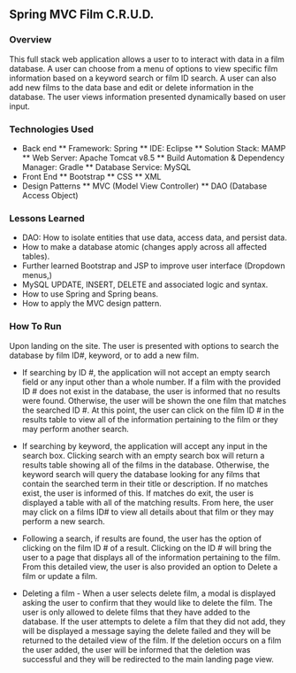 ## Spring MVC Film C.R.U.D.

### Overview
This full stack web application allows a user to to interact with data in a film database. A user can choose from a menu of options to view specific film information based on a keyword search or film ID search. A user can also add new films to the data base and edit or delete information in the database. The user views information presented dynamically based on user input.

### Technologies Used
* Back end
** Framework: Spring
** IDE: Eclipse
** Solution Stack: MAMP
** Web Server: Apache Tomcat v8.5
** Build Automation & Dependency Manager: Gradle
** Database Service: MySQL
* Front End
** Bootstrap
** CSS
** XML
* Design Patterns
** MVC (Model View Controller)
** DAO (Database Access Object)

### Lessons Learned
* DAO: How to isolate entities that use data, access data, and persist data.
* How to make a database atomic (changes apply across all affected tables).
* Further learned Bootstrap and JSP to improve user interface (Dropdown menus,)
* MySQL UPDATE, INSERT, DELETE and associated logic and syntax.
* How to use Spring and Spring beans.
* How to apply the MVC design pattern.

### How To Run
Upon landing on the site. The user is presented with options to search the database by film ID#, keyword, or to add a new film.

* If searching by ID #, the application will not accept an empty search field or any input other than a whole number. If a film with the provided ID # does not exist in the database, the user is informed that no results were found. Otherwise, the user will be shown the one film that matches the searched ID #. At this point, the user can click on the film ID # in the results table to view all of the information pertaining to the film or they may perform another search.

* If searching by keyword, the application will accept any input in the search box. Clicking search with an empty search box will return a results table showing all of the films in the database. Otherwise, the keyword search will query the database looking for any films that contain the searched term in their title or description. If no matches exist, the user is informed of this. If matches do exit, the user is displayed a table with all of the matching results. From here, the user may click on a films ID# to view all details about that film or they may perform a new search.

* Following a search, if results are found, the user has the option of clicking on the film ID # of a result. Clicking on the ID # will bring the user to a page that displays all of the information pertaining to the film. From this detailed view, the user is also provided an option to Delete a film or update a film.

* Deleting a film - When a user selects delete film, a modal is displayed asking the user to confirm that they would like to delete the film. The user is only allowed to delete films that they have added to the database. If the user attempts to delete a film that they did not add, they will be displayed a message saying the delete failed and they will be returned to the detailed view of the film. If the deletion occurs on a film the user added, the user will be informed that the deletion was successful and they will be redirected to the main landing page view.

